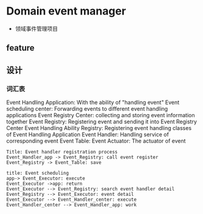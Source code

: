 # Domain event manager 
- 领域事件管理项目
## feature


## 设计
### 词汇表
Event Handling Application: With the ability of "handling event"
Event scheduling center: Forwarding events to different event handling applications
Event Registry Center: collecting and storing event information together 
Event Registry: Registering event and sending it into Event Registry Center
Event Handling Ability Registry: Registering event handling classes of Event Handling Application
Event Handler: Handling service of corresponding event
Event Table: 
Event Actuator: The actuator of event






```sequence
Title: Event handler registration process
Event_Handler_app -> Event_Registry: call event register
Event_Registry -> Event_Table: save 
```







```sequence
title: Event scheduling
app-> Event_Executor: execute
Event_Executor ->app: return
Event_Executor --> Event_Registry: search event handler detail
Event_Registry --> Event_Executor: event detail
Event_Executor --> Event_Handler_center: execute
Event_Handler_center --> Event_Handler_app: work

```





